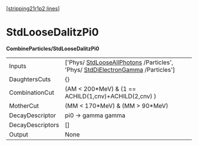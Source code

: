 [[stripping21r1p2 lines]](./stripping21r1p2-commonparticles)

# StdLooseDalitzPi0

**CombineParticles/StdLooseDalitzPi0**

|                  |                                                                                                                                                                  |
|------------------|------------------------------------------------------------------------------------------------------------------------------------------------------------------|
| Inputs           | ['Phys/ [StdLooseAllPhotons](./stripping21r1p2-stdlooseallphotons) /Particles', 'Phys/ [StdDiElectronGamma](./stripping21r1p2-stddielectrongamma) /Particles'] |
| DaughtersCuts    | {}                                                                                                                                                               |
| CombinationCut   | (AM \< 200\*MeV) & (1 == ACHILD(1,cnv)+ACHILD(2,cnv) )                                                                                                           |
| MotherCut        | (MM \< 170\*MeV) & (MM \> 90\*MeV)                                                                                                                               |
| DecayDescriptor  | pi0 -\> gamma gamma                                                                                                                                              |
| DecayDescriptors | []                                                                                                                                                             |
| Output           | None                                                                                                                                                             |
